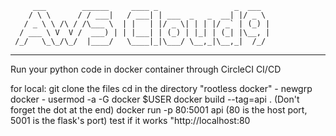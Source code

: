          ___        ______     ____ _                 _  ___  
        / \ \      / / ___|   / ___| | ___  _   _  __| |/ _ \ 
       / _ \ \ /\ / /\___ \  | |   | |/ _ \| | | |/ _` | (_) |
      / ___ \ V  V /  ___) | | |___| | (_) | |_| | (_| |\__, |
     /_/   \_\_/\_/  |____/   \____|_|\___/ \__,_|\__,_|  /_/ 
 ----------------------------------------------------------------- 


Run your python code in docker container through CircleCI CI/CD
 
for local:
  git clone the files
  cd in the directory
   "rootless docker"
      - newgrp docker
      - usermod -a -G docker $USER
  docker build --tag=api .     (Don't forget the dot at the end)
  docker run -p 80:5001 api        (80 is the host port, 5001 is the flask's port)
  test if it works "http://localhost:80
  
